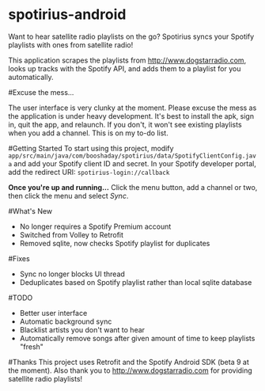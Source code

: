# spotirius-android
Want to hear satellite radio playlists on the go? Spotirius syncs your Spotify playlists with ones from satellite radio!

This application scrapes the playlists from http://www.dogstarradio.com, looks up tracks with the Spotify API, and adds them to a playlist for you automatically.

#Excuse the mess...

The user interface is very clunky at the moment. Please excuse the mess as the application is under heavy development. It's best to install the apk, sign in, quit the app, and relaunch. If you don't, it won't see existing playlists when you add a channel. This is on my to-do list.


#Getting Started
To start using this project, modify <code>app/src/main/java/com/booshaday/spotirius/data/SpotifyClientConfig.java</code> and add your Spotify client ID and secret. In your Spotify developer portal, add the redirect URI: <code>spotirius-login://callback</code>

**Once you're up and running...**
Click the menu button, add a channel or two, then click the menu and select *Sync*.


#What's New
* No longer requires a Spotify Premium account
* Switched from Volley to Retrofit
* Removed sqlite, now checks Spotify playlist for duplicates


#Fixes
* Sync no longer blocks UI thread
* Deduplicates based on Spotify playlist rather than local sqlite database


#TODO
* Better user interface
* Automatic background sync
* Blacklist artists you don't want to hear
* Automatically remove songs after given amount of time to keep playlists "fresh"



#Thanks
This project uses Retrofit and the Spotify Android SDK (beta 9 at the moment). Also thank you to http://www.dogstarradio.com for providing satellite radio playlists!
